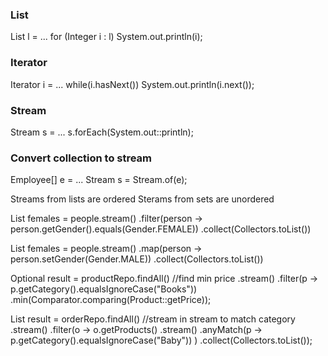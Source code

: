 ### List
List<Integer> l = ...
for (Integer i : l)
    System.out.println(i);

### Iterator
Iterator<Integer> i = ...
while(i.hasNext())
    System.out.println(i.next());

### Stream
Stream<Integer> s = ...
s.forEach(System.out::println);


### Convert collection to stream
Employee[] e = ...
Stream<Employee> s = Stream.of(e);

Streams from lists are ordered
Sterams from sets are unordered

List<Person> females = people.stream()
    .filter(person -> person.getGender().equals(Gender.FEMALE))
    .collect(Collectors.toList())

List<Person> females = people.stream()
    .map(person -> person.setGender(Gender.MALE))
    .collect(Collectors.toList())

Optional<Product> result = productRepo.findAll() //find min price
    .stream()
    .filter(p -> p.getCategory().equalsIgnoreCase("Books"))
    .min(Comparator.comparing(Product::getPrice));

List<Order> result = orderRepo.findAll() //stream in stream to match category 
        .stream()
        .filter(o -> 
          o.getProducts()
          .stream()
          .anyMatch(p -> p.getCategory().equalsIgnoreCase("Baby"))
        )
        .collect(Collectors.toList());  

